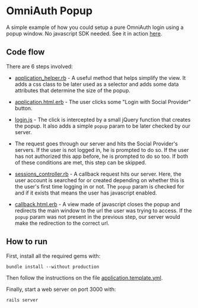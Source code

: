 # OmniAuth Popup

A simple example of how you could setup a pure OmniAuth login using a popup window. No javascript SDK needed. See it in action [here](http://omniauth-popup.herokuapp.com/).

## Code flow

There are 6 steps involved:

* [application_helper.rb](app/helpers/application_helper.rb) - A useful method that helps simplify the view. It adds a css class to be later used as a selector and adds some data attributes that determine the size of the popup.

* [application.html.erb](app/views/layouts/application.html.erb) - The user clicks some "Login with Social Provider" button.

* [login.js](app/assets/javascripts/login.js) - The click is intercepted by a small jQuery function that creates the popup. It also adds a simple `popup` param to be later checked by our server.

* The request goes through our server and hits the Social Provider's servers. If the user is not logged in, he is prompted to do so. If the user has not authorized this app before, he is prompted to do so too. If both of these conditions are met, this step can be skipped.

* [sessions_controller.rb](app/controllers/sessions_controller.rb) - A callback request hits our server. Here, the user account is searched for or created depending on whether this is the user's first time logging in or not. The `popup` param is checked for and if it exists that means the user has javascript enabled.

* [callback.html.erb](app/views/sessions/callback.html.erb) - A view made of javascript closes the popup and redirects the main window to the url the user was trying to access. If the `popup` param was not present in the previous step, our server would make the redirection to the correct url.

## How to run

First, install all the required gems with:

    bundle install --without production

Then follow the instructions on the file [application.template.yml](config/application.template.yml).

Finally, start a web server on port 3000 with:

    rails server
